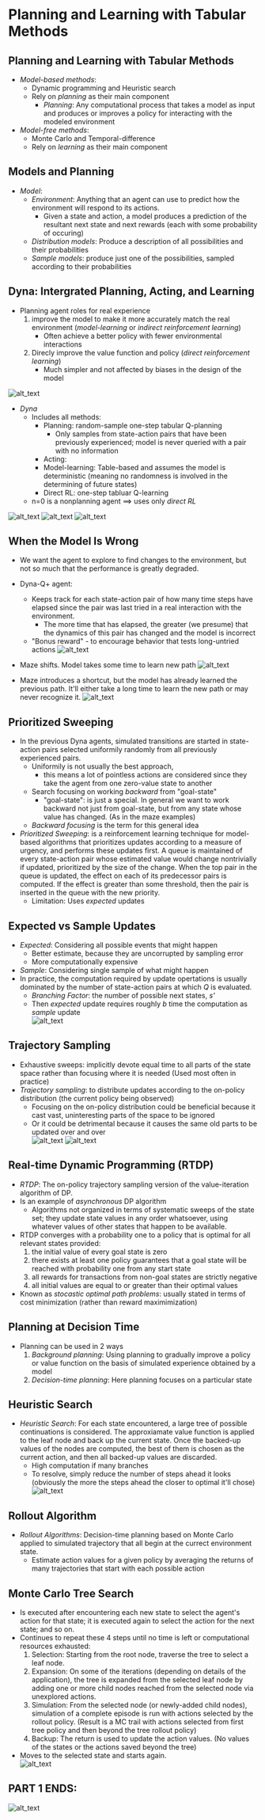# __Planning and Learning with Tabular Methods__

## **Planning and Learning with Tabular Methods**
- *Model-based methods*: 
    - Dynamic programming and Heuristic search
    - Rely on *planning* as their main component
        - *Planning*: Any computational process that takes a model as input and produces or improves a policy for interacting with the modeled environment
- *Model-free methods*:
    - Monte Carlo and Temporal-difference
    - Rely on *learning*  as their main component

## **Models and Planning**
- *Model*:
    - *Environment*: Anything that an agent can use to predict how the environment will respond to its actions.
        - Given a state and action, a model produces a prediction of the resultant next state and next rewards (each with some probability of occuring)
    - *Distribution models*: Produce a description of all possibilities and their probabilities
    - *Sample models*: produce just one of the possibilities, sampled according to their probabilities 

## **Dyna: Intergrated Planning, Acting, and Learning**
- Planning agent roles for real experience
    1. improve the model to make it more accurately match the real environment (*model-learning* or *indirect reinforcement learning*)
        - Often achieve a better policy with fewer environmental interactions
    2. Direcly improve the value function and policy (*direct reinforcement learning*)
        - Much simpler and not affected by biases in the design of the model<br>

![alt_text](../images/direct-rl.JPG 'image')

- *Dyna*
    - Includes all methods:
        - Planning: random-sample one-step tabular Q-planning
            - Only samples from state-action pairs that have been previously experienced; model is never queried with a pair with no information
        - Acting: 
        - Model-learning: Table-based and assumes the model is deterministic (meaning no randomness is involved in the determining of future states)
        - Direct RL: one-step tabluar Q-learning
    - n=0 is a nonplanning agent ==> uses only *direct RL*

![alt_text](../images/dyna-Q.JPG 'image')
![alt_text](../images/dyna-q-example.JPG 'image')
![alt_text](../images/dyna-q-example-explained.JPG 'image')

## **When the Model Is Wrong**
- We want the agent to explore to find changes to the environment, but not so much that the performance is greatly degraded.
- Dyna-Q+ agent:
    - Keeps track for each state-action pair of how many time steps have elapsed since the pair was last tried in a real interaction with the environment.
        - The more time that has elapsed, the greater (we presume) that the dynamics of this pair has changed and the model is incorrect
    - "Bonus reward" - to encourage behavior that tests long-untried actions
    ![alt_text](../images/bonus-reward.JPG 'image')

- Maze shifts. Model takes some time to learn new path
![alt_text](../images/change-in-env.JPG 'image')

- Maze introduces a shortcut, but the model has already learned the previous path. It'll either take a long time to learn the new path or may never recognize it.
![alt_text](../images/change-in-env-shortcut.JPG 'image')


## **Prioritized Sweeping**
- In the previous Dyna agents, simulated transitions are started in state-action pairs selected uniformily randomly from all previously experienced pairs.
    - Uniformily is not usually the best approach,
        - this means a lot of pointless actions are considered since they take the agent from one zero-value state to another
    - Search focusing on working *backward* from "goal-state"
        - "goal-state": is just a special. In general we want to work backward not just from goal-state, but from any state whose value has changed. (As in the maze examples)
    - *Backward focusing* is the term for this general idea
- *Prioritized Sweeping*: is a reinforcement learning technique for model-based algorithms that prioritizes updates according to a measure of urgency, and performs these updates first. A queue is maintained of every state-action pair whose estimated value would change nontrivially if updated, prioritized by the size of the change. When the top pair in the queue is updated, the effect on each of its predecessor pairs is computed. If the effect is greater than some threshold, then the pair is inserted in the queue with the new priority.
    - Limitation: Uses *expected* updates

## **Expected vs Sample Updates**
- *Expected*: Considering all possible events that might happen
    - Better estimate, because they are uncorrupted by sampling error
    - More computationally expensive
- *Sample*: Considering single sample of what might happen
- In practice, the computation required by update opertations is usually dominated by the number of state-action pairs at which *Q* is evaluated.
    - *Branching Factor*: the number of possible next states, *s'*
    - Then *expected* update requires roughly *b* time the computation as *sample* update <br>
    ![alt_text](../images/expected-vs-sample.JPG 'image')

## **Trajectory Sampling**
- Exhaustive sweeps: implicitly devote equal time to all parts of the state space rather than focusing where it is needed (Used most often in practice)
- *Trajectory sampling*: to distribute updates according to the on-policy distribution (the current policy being observed)
    - Focusing on the on-policy distribution could be beneficial because it cast vast, uninteresting parts of the space to be ignored
    - Or it could be detrimental because it causes the same old parts to be updated over and over <br>
    ![alt_text](../images/on-policy-vs-uniform.JPG 'image')
    ![alt_text](../images/on-policy-vs-uniform-v2.JPG 'image')

## **Real-time Dynamic Programming (RTDP)**
- *RTDP*: The on-policy trajectory sampling version of the value-iteration algorithm of DP.
- Is an example of *asynchronous* DP algorithm
    - Algorithms not organized in terms of systematic sweeps of the state set; they update state values in any order whatsoever, using whatever values of other states that happen to be available.
- RTDP converges with a probability one to a policy that is optimal for all relevant states provided:
    1. the initial value of every goal state is zero
    2. there exists at least one policy guarantees that a goal state will be reached with probability one from any start state
    3. all rewards for transactions from non-goal states are strictly negative
    4. all initial values are equal to or greater than their optimal values
- Known as *stocastic optimal path problems*: usually stated in terms of cost minimization (rather than reward maximimization)

## **Planning at Decision Time**
- Planning can be used in 2 ways
    1. *Background planning*: Using planning to gradually improve a policy or value function on the basis of simulated experience obtained by a model
    2. *Decision-time planning*: Here planning focuses on a particular state

## **Heuristic Search**
- *Heuristic Search*: For each state encountered, a large tree of possible continuations is considered. The approxiamate value function is applied to the leaf node and back up the current state. Once the backed-up values of the nodes are computed, the best of them is chosen as the current action, and then all backed-up values are discarded.
    - High computation if many branches
    - To resolve, simply reduce the number of steps ahead it looks (obviously the more the steps ahead the closer to optimal it'll chose) <br>
    ![alt_text](../images/heuristic-search.JPG 'image')

## **Rollout Algorithm**
- *Rollout Algorithms*: Decision-time planning based on Monte Carlo applied to simulated trajectory that all begin at the currect environment state.
    - Estimate action values for a given policy by averaging the returns of many trajectories that start with each possible action

## **Monte Carlo Tree Search**
- Is executed after encountering each new state to select the agent's action for that state; it is executed again to select the action for the next state; and so on.
- Continues to repeat these 4 steps until no time is left or computational resources exhausted:
    1. Selection: Starting from the root node, traverse the tree to select a leaf node.
    2. Expansion: On some of the iterations (depending on details of the application), the tree is expanded from the selected leaf node by adding one or more child nodes reached from the selected node via unexplored actions.
    3. Simulation: From the selected node (or newly-added child nodes), simulation of a complete episode is run with actions selected by the rollout policy. (Result is a MC trail with actions selected from first tree policy and then beyond the tree rollout policy)
    4. Backup: The return is used to update the action values. (No values of the states or the actions saved beyond the tree)
- Moves to the selected state and starts again. <br>
![alt_text](../images/mc-tree-search.JPG 'image')


## **PART 1 ENDS:**

![alt_text](../images/part-1-diagram.JPG 'image')